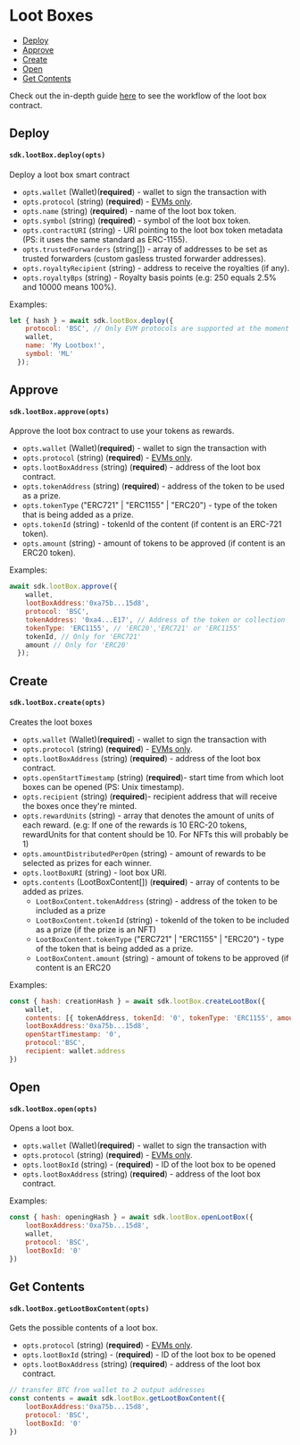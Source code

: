 # Loot Boxes

- [Deploy](#deploy)
- [Approve](#approve)
- [Create](#create)
- [Open](#open)
- [Get Contents](#get-contents)

Check out the in-depth guide [here](https://doc.cryptum.io/main/for-developers/sdk-integration-guides/loot-boxes) to see the workflow of the loot box contract.


## Deploy

#### `sdk.lootBox.deploy(opts)`
    
Deploy a loot box smart contract
* `opts.wallet` (Wallet)(__required__) - wallet to sign the transaction with
* `opts.protocol` (string) (__required__) - [EVMs only](../protocols.md#ethereum-based-blockchains-evms).
* `opts.name` (string) (**required**) - name of the loot box token.
* `opts.symbol` (string) (**required**) - symbol of the loot box token.
* `opts.contractURI` (string) - URI pointing to the loot box token metadata (PS: it uses the same standard as ERC-1155).
* `opts.trustedForwarders` (string[]) - array of addresses to be set as trusted forwarders (custom gasless trusted forwarder addresses).
* `opts.royaltyRecipient` (string) - address to receive the royalties (if any).
* `opts.royaltyBps` (string) - Royalty basis points (e.g: 250 equals 2.5% and 10000 means 100%).

Examples:
```js
let { hash } = await sdk.lootBox.deploy({
    protocol: 'BSC', // Only EVM protocols are supported at the moment
    wallet,
    name: 'My Lootbox!',
    symbol: 'ML'
  });
```

## Approve

#### `sdk.lootBox.approve(opts)`
Approve the loot box contract to use your tokens as rewards.
* `opts.wallet` (Wallet)(__required__) - wallet to sign the transaction with
* `opts.protocol` (string) (__required__) - [EVMs only](../protocols.md#ethereum-based-blockchains-evms).
* `opts.lootBoxAddress` (string) (**required**) - address of the loot box contract.
* `opts.tokenAddress` (string) (**required**) - address of the token to be used as a prize.
* `opts.tokenType` ("ERC721" | "ERC1155" | "ERC20") - type of the token that is being added as a prize.
* `opts.tokenId` (string) - tokenId of the content (if content is an ERC-721 token).
* `opts.amount` (string) - amount of tokens to be approved (if content is an ERC20 token).

Examples:

```js
await sdk.lootBox.approve({
    wallet,
    lootBoxAddress:'0xa75b...15d8',
    protocol: 'BSC',
    tokenAddress: '0xa4...E17', // Address of the token or collection
    tokenType: 'ERC1155', // 'ERC20','ERC721' or 'ERC1155'
    tokenId, // Only for 'ERC721'
    amount // Only for 'ERC20'
  });
```

## Create

#### `sdk.lootBox.create(opts)`

Creates the loot boxes
* `opts.wallet` (Wallet)(__required__) - wallet to sign the transaction with
* `opts.protocol` (string) (__required__) - [EVMs only](../protocols.md#ethereum-based-blockchains-evms).
* `opts.lootBoxAddress` (string) (**required**) - address of the loot box contract.
* `opts.openStartTimestamp` (string) (__required__)- start time from which loot boxes can be opened (PS: Unix timestamp).
* `opts.recipient` (string) (__required__)- recipient address that will receive the boxes once they're minted. 
* `opts.rewardUnits` (string) - array that denotes the amount of units of each reward. (e.g: If one of the rewards is 10 ERC-20 tokens, rewardUnits for that content should be 10. For NFTs this will probably be 1)
* `opts.amountDistributedPerOpen` (string) - amount of rewards to be selected as prizes for each winner. 
* `opts.lootBoxURI` (string) - loot box URI. 
* `opts.contents` (LootBoxContent[]) (__required__) - array of contents to be added as prizes.
  * `LootBoxContent.tokenAddress` (string) - address of the token to be included as a prize
  * `LootBoxContent.tokenId` (string) - tokenId of the token to be included as a prize (if the prize is an NFT)
  * `LootBoxContent.tokenType` ("ERC721" | "ERC1155" | "ERC20") - type of the token that is being added as a prize.
  * `LootBoxContent.amount` (string) - amount of tokens to be approved (if content is an ERC20 

Examples:
```js
const { hash: creationHash } = await sdk.lootBox.createLootBox({
    wallet,
    contents: [{ tokenAddress, tokenId: '0', tokenType: 'ERC1155', amount: '100' }],
    lootBoxAddress:'0xa75b...15d8',
    openStartTimestamp: '0',
    protocol:'BSC',
    recipient: wallet.address
})
```
## Open

#### `sdk.lootBox.open(opts)`
Opens a loot box.
* `opts.wallet` (Wallet)(__required__) - wallet to sign the transaction with
* `opts.protocol` (string) (__required__) - [EVMs only](../protocols.md#ethereum-based-blockchains-evms).
* `opts.lootBoxId` (string) - (__required__) - ID of the loot box to be opened
* `opts.lootBoxAddress` (string) (**required**) - address of the loot box contract.


Examples:
```js
const { hash: openingHash } = await sdk.lootBox.openLootBox({
    lootBoxAddress:'0xa75b...15d8',
    wallet,
    protocol: 'BSC',
    lootBoxId: '0'
})
```
## Get Contents

#### `sdk.lootBox.getLootBoxContent(opts)`

Gets the possible contents of a loot box.

* `opts.protocol` (string) (__required__) - [EVMs only](../protocols.md#ethereum-based-blockchains-evms).
* `opts.lootBoxId` (string) - (__required__) - ID of the loot box to be opened
* `opts.lootBoxAddress` (string) (**required**) - address of the loot box contract.


```js
// transfer BTC from wallet to 2 output addresses
const contents = await sdk.lootBox.getLootBoxContent({
    lootBoxAddress:'0xa75b...15d8',
    protocol: 'BSC',
    lootBoxId: '0'
})
```
